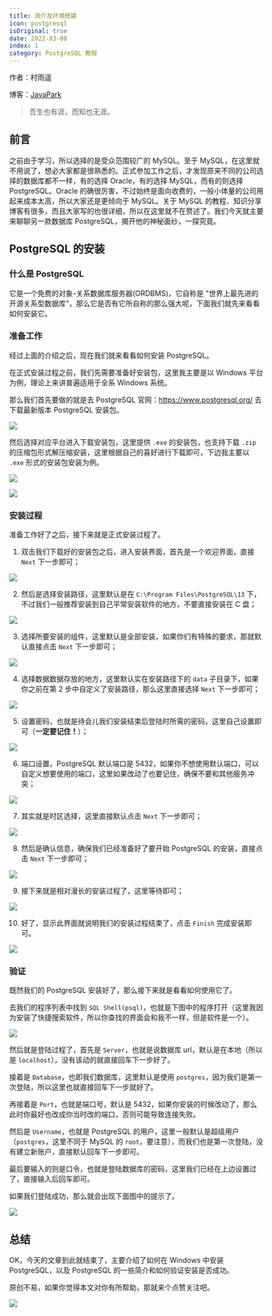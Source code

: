 ```yaml
---
title: 简介及环境搭建
icon: postgresql
isOriginal: true
date: 2022-03-08
index: 1
category: PostgreSQL 教程
---
```

作者：村雨遥

博客：[JavaPark](https://cunyu1943.github.io/JavaPark)

>   吾生也有涯，而知也无涯。

## 前言

之前由于学习，所以选择的是受众范围较广的 MySQL。至于 MySQL，在这里就不用说了，想必大家都是很熟悉的。正式参加工作之后，才发现原来不同的公司选择的数据库都不一样，有的选择 Oracle，有的选择 MySQL，而有的则选择 PostgreSQL。Oracle 的确很厉害，不过始终是面向收费的，一般小体量的公司用起来成本太高，所以大家还是更倾向于 MySQL。关于 MySQL 的教程、知识分享博客有很多，而且大家写的也很详细，所以在这里就不在赘述了。我们今天就主要来聊聊另一款数据库 PostgreSQL，揭开他的神秘面纱，一探究竟。

## PostgreSQL 的安装

### 什么是 PostgreSQL

它是一个免费的对象-关系数据库服务器(ORDBMS)，它自称是 "世界上最先进的开源关系型数据库"，那么它是否有它所自称的那么强大呢，下面我们就先来看看如何安装它。

### 准备工作

经过上面的介绍之后，现在我们就来看看如何安装 PostgreSQL。

在正式安装过程之前，我们先需要准备好安装包，这里我主要是以 Windows 平台为例，理论上来讲普遍适用于全系 Windows 系统。

那么我们首先要做的就是去 PostgreSQL 官网：https://www.postgresql.org/ 去下载最新版本 PostgreSQL 安装包。

![](https://img-blog.csdnimg.cn/img_convert/04d451920a17d9859e053f1b07cbb41f.png)

然后选择对应平台进入下载安装包，这里提供 `.exe` 的安装包，也支持下载 `.zip` 的压缩包形式解压缩安装，这里根据自己的喜好进行下载即可，下边我主要以 `.exe` 形式的安装包安装为例。

![](https://img-blog.csdnimg.cn/img_convert/6cfef34c322df4d1fa527b782a39c5ea.png)

![](https://img-blog.csdnimg.cn/img_convert/de5c00f96e55e78b53aa06395f2f8f83.png)

### 安装过程

准备工作好了之后，接下来就是正式安装过程了。

1.   双击我们下载好的安装包之后，进入安装界面，首先是一个欢迎界面，直接 `Next` 下一步即可；

![](https://img-blog.csdnimg.cn/img_convert/d25464db8f1ccad9d4fe193df1657553.png)

2.   然后是选择安装路径，这里默认是在 `C:\Program Files\PostgreSQL\13` 下，不过我们一般推荐安装到自己平常安装软件的地方，不要直接安装在 C 盘；

![](https://img-blog.csdnimg.cn/img_convert/ccde635d53ecde5db61fbd8b4770a6e3.png)

3.   选择所要安装的组件，这里默认是全部安装，如果你们有特殊的要求，那就默认直接点击 `Next` 下一步即可；

![](https://img-blog.csdnimg.cn/img_convert/972c4ada250cbcb1ae11fc64d67d1ea8.png)

4.   选择数据数据存放的地方，这里默认实在安装路径下的 `data` 子目录下，如果你之前在第 2 步中自定义了安装路径，那么这里直接选择 `Next` 下一步即可；

![](https://img-blog.csdnimg.cn/img_convert/14acea39ce07988b9c47b9dd72ec796a.png)

5.   设置密码，也就是待会儿我们安装结束后登陆时所需的密码，这里自己设置即可（**一定要记住！**）；

![](https://img-blog.csdnimg.cn/img_convert/d8f597a48d75ac8679a19ede476345cb.png)

6.   端口设置，PostgreSQL 默认端口是 5432，如果你不想使用默认端口，可以自定义想要使用的端口，这里如果改动了也要记住，确保不要和其他服务冲突；

![](https://img-blog.csdnimg.cn/img_convert/6e15b68a9641a7a44be4108e9e81b3c9.png)

7.   其实就是时区选择，这里直接默认点击 `Next` 下一步即可；

![](https://img-blog.csdnimg.cn/img_convert/88596c55247c9a327fdf825629a05bfa.png)

8.   然后是确认信息，确保我们已经准备好了要开始 PostgreSQL 的安装，直接点击 `Next` 下一步即可；

![](https://img-blog.csdnimg.cn/img_convert/15781307661c1c8e0626ef0dc5730a37.png)

9.   接下来就是相对漫长的安装过程了，这里等待即可；

![](https://img-blog.csdnimg.cn/img_convert/3bd19984a627c03b15ce27a86af8e59a.png)

10.   好了，显示此界面就说明我们的安装过程结束了，点击 `Finish` 完成安装即可。

![](https://img-blog.csdnimg.cn/img_convert/294881a19a526faee6a12ba990576f0b.png)

### 验证

既然我们的 PostgreSQL 安装好了，那么接下来就是看看如何使用它了。

去我们的程序列表中找到 `SQL Shell(psql)`，也就是下图中的程序打开（这里我因为安装了快捷搜索软件，所以你查找的界面会和我不一样，但是软件是一个）。

![](https://img-blog.csdnimg.cn/img_convert/27b5edf246d19c84dd8e028bb69a5c9b.png)

然后就是登陆过程了，首先是 `Server`，也就是说数据库 url，默认是在本地（所以是 `localhost`），没有该动的就直接回车下一步好了。

接着是 `Database`，也即我们数据库，这里默认是使用 `postgres`，因为我们是第一次登陆，所以这里也就直接回车下一步就好了。

再接着是 `Port`，也就是端口号，默认是 5432，如果你安装的时候改动了，那么此时你最好也改成你当时改的端口，否则可能导致连接失败。

然后是 `Username`，也就是 PostgreSQL 的用户，这里一般默认是超级用户（`postgres`，这里不同于 MySQL 的 `root`，要注意），而我们也是第一次登陆，没有建立新账户，直接默认回车下一步即可。

最后要输入的则是口令，也就是登陆数据库的密码，这里我们已经在上边设置过了，直接输入后回车即可。

如果我们登陆成功，那么就会出现下面图中的提示了。

![](https://img-blog.csdnimg.cn/img_convert/07af7f2c11fe8ca624cc72b198e3aefe.png)

## 总结

OK，今天的文章到此就结束了，主要介绍了如何在 Windows 中安装 PostgreSQL，以及 PostgreSQL 的一些简介和如何验证安装是否成功。

原创不易，如果你觉得本文对你有所帮助，那就来个点赞关注吧。

![](https://img-blog.csdnimg.cn/img_convert/e3a6fc62c2fa20c6b40d63dc60c062ae.gif)